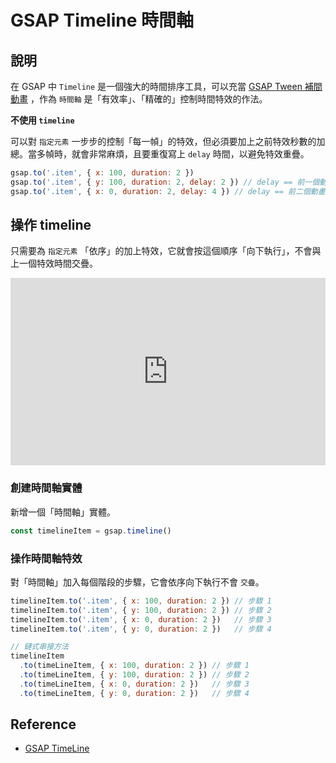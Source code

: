 # GSAP Timeline 時間軸

## 說明

在 GSAP 中 `Timeline` 是一個強大的時間排序工具，可以充當 [GSAP Tween 補間動畫] ，作為 `時間軸` 是「有效率」、「精確的」控制時間特效的作法。

**不使用 `timeline`**

可以對 `指定元素` 一步步的控制「每一幀」的特效，但必須要加上之前特效秒數的加總。當多幀時，就會非常麻煩，且要重復寫上 `delay` 時間，以避免特效重疊。

```js
gsap.to('.item', { x: 100, duration: 2 })
gsap.to('.item', { y: 100, duration: 2, delay: 2 }) // delay == 前一個動畫的秒數
gsap.to('.item', { x: 0, duration: 2, delay: 4 }) // delay == 前二個動畫的秒數加總
```

## 操作 timeline
只需要為 `指定元素` 「依序」的加上特效，它就會按這個順序「向下執行」，不會與上一個特效時間交疊。

<iframe height="300" style="width: 100%;" scrolling="no" title="GSAP Timeline 時間軸" src="https://codepen.io/naiky/embed/MWXrZRN?default-tab=result" frameborder="no" loading="lazy" allowtransparency="true" allowfullscreen="true">
  See the Pen <a href="https://codepen.io/naiky/pen/MWXrZRN">
  GSAP Timeline 時間軸</a> by Naiky (<a href="https://codepen.io/naiky">@naiky</a>)
  on <a href="https://codepen.io">CodePen</a>.
</iframe>

### 創建時間軸實體
新增一個「時間軸」實體。
```js
const timelineItem = gsap.timeline()
```

### 操作時間軸特效
對「時間軸」加入每個階段的步驟，它會依序向下執行不會 `交疊`。

```js
timelineItem.to('.item', { x: 100, duration: 2 }) // 步驟 1
timelineItem.to('.item', { y: 100, duration: 2 }) // 步驟 2
timelineItem.to('.item', { x: 0, duration: 2 })   // 步驟 3
timelineItem.to('.item', { y: 0, duration: 2 })   // 步驟 4

// 鏈式串接方法
timelineItem
  .to(timeLineItem, { x: 100, duration: 2 }) // 步驟 1
  .to(timeLineItem, { y: 100, duration: 2 }) // 步驟 2
  .to(timeLineItem, { x: 0, duration: 2 })   // 步驟 3
  .to(timeLineItem, { y: 0, duration: 2 })   // 步驟 4
```


## Reference

[gsap tween 補間動畫]: /Javascript/gsap-tween

- [GSAP TimeLine](https://greensock.com/docs/v3/GSAP/Timeline)
